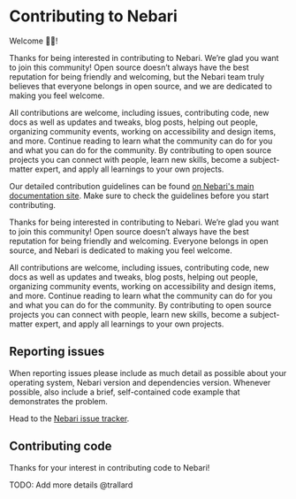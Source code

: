 # Contributing to Nebari

Welcome 👋🏼!

Thanks for being interested in contributing to Nebari. We’re glad you want to join this community! Open source doesn’t
always have the best reputation for being friendly and welcoming, but the Nebari team truly believes that everyone
belongs in open source, and we are dedicated to making you feel welcome.

All contributions are welcome, including issues, contributing code, new docs as well as updates and tweaks, blog posts,
helping out people, organizing community events, working on accessibility and design items, and more.
Continue reading to learn what the community can do for you and what you can do for the community.
By contributing to open source projects you can connect with people, learn new skills, become a subject-matter expert,
and apply all learnings to your own projects.

Our detailed contribution guidelines can be found [on Nebari's main documentation site][nebari-community].
Make sure to check the guidelines before you start contributing.

Thanks for being interested in contributing to Nebari. We’re glad you want to join this community! Open source doesn’t
always have the best reputation for being friendly and welcoming. Everyone belongs in open source,
and Nebari is dedicated to making you feel welcome.

All contributions are welcome, including issues, contributing code, new docs as well as updates and tweaks, blog posts,
helping out people, organizing community events, working on accessibility and design items, and more.
Continue reading to learn what the community can do for you and what you can do for the community.
By contributing to open source projects you can connect with people, learn new skills, become a subject-matter expert,
and apply all learnings to your own projects.

## Reporting issues

When reporting issues please include as much detail as possible about your
operating system, Nebari version and dependencies version. Whenever possible,
also include a brief, self-contained code example that demonstrates the problem.

Head to the [Nebari issue tracker][nebari-issues].

## Contributing code

Thanks for your interest in contributing code to Nebari!

TODO: Add more details @trallard

<!-- Links -->

[nebari-repo]: https://github.com/nebari-dev/nebari
[nebari-issues]: https://github.com/nebari-dev/nebari/issues
[nebari-community]: https://nebari.dev/community
